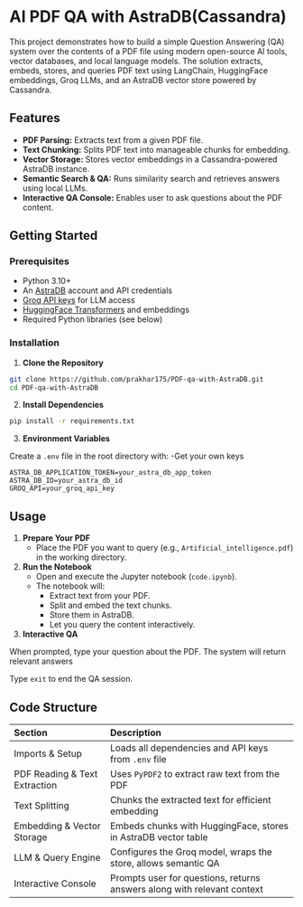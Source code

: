 # AI PDF QA with AstraDB(Cassandra)

This project demonstrates how to build a simple Question Answering (QA) system over the contents of a PDF file using modern open-source AI tools, vector databases, and local language models. The solution extracts, embeds, stores, and queries PDF text using LangChain, HuggingFace embeddings, Groq LLMs, and an AstraDB vector store powered by Cassandra.

## Features

- **PDF Parsing:** Extracts text from a given PDF file.
- **Text Chunking:** Splits PDF text into manageable chunks for embedding.
- **Vector Storage:** Stores vector embeddings in a Cassandra-powered AstraDB instance.
- **Semantic Search \& QA:** Runs similarity search and retrieves answers using local LLMs.
- **Interactive QA Console:** Enables user to ask questions about the PDF content.


## Getting Started

### Prerequisites

- Python 3.10+
- An [AstraDB](https://astra.datastax.com/) account and API credentials
- [Groq API keys](https://console.groq.com/) for LLM access
- [HuggingFace Transformers](https://huggingface.co/transformers/) and embeddings
- Required Python libraries (see below)


### Installation

1. **Clone the Repository**

```bash
git clone https://github.com/prakhar175/PDF-qa-with-AstraDB.git
cd PDF-qa-with-AstraDB
```

2. **Install Dependencies**

```bash
pip install -r requirements.txt
```

3. **Environment Variables**

Create a `.env` file in the root directory with:
-Get your own keys
```
ASTRA_DB_APPLICATION_TOKEN=your_astra_db_app_token
ASTRA_DB_ID=your_astra_db_id
GROQ_API=your_groq_api_key
```


## Usage

1. **Prepare Your PDF**
    - Place the PDF you want to query (e.g., `Artificial_intelligence.pdf`) in the working directory.
2. **Run the Notebook**
    - Open and execute the Jupyter notebook (`code.ipynb`).
    - The notebook will:
        - Extract text from your PDF.
        - Split and embed the text chunks.
        - Store them in AstraDB.
        - Let you query the content interactively.
3. **Interactive QA**

When prompted, type your question about the PDF. The system will return relevant answers

Type `exit` to end the QA session.

## Code Structure

| Section | Description |
| :-- | :-- |
| Imports \& Setup | Loads all dependencies and API keys from `.env` file |
| PDF Reading \& Text Extraction | Uses `PyPDF2` to extract raw text from the PDF |
| Text Splitting | Chunks the extracted text for efficient embedding |
| Embedding \& Vector Storage | Embeds chunks with HuggingFace, stores in AstraDB vector table |
| LLM \& Query Engine | Configures the Groq model, wraps the store, allows semantic QA |
| Interactive Console | Prompts user for questions, returns answers along with relevant context |



